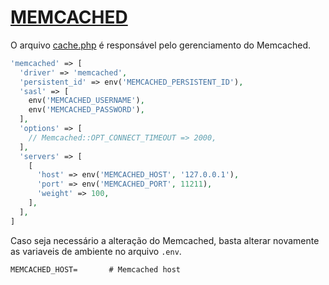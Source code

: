 # [MEMCACHED](https://aws.amazon.com/pt/memcached/)

O arquivo [cache.php](https://github.com/Luis-F-Oliveira/fc-server/blob/main/config/cache.php) é responsável pelo gerenciamento do Memcached.

```php
'memcached' => [
  'driver' => 'memcached',
  'persistent_id' => env('MEMCACHED_PERSISTENT_ID'),
  'sasl' => [
    env('MEMCACHED_USERNAME'),
    env('MEMCACHED_PASSWORD'),
  ],
  'options' => [
    // Memcached::OPT_CONNECT_TIMEOUT => 2000,
  ],
  'servers' => [
    [
      'host' => env('MEMCACHED_HOST', '127.0.0.1'),
      'port' => env('MEMCACHED_PORT', 11211),
      'weight' => 100,
    ],
  ],
]
```

Caso seja necessário a alteração do Memcached, basta alterar novamente as variaveis de ambiente no arquivo `.env`.

```
MEMCACHED_HOST=       # Memcached host
```
